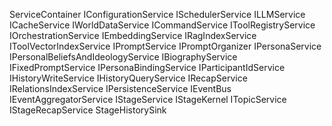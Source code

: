 ServiceContainer
IConfigurationService
ISchedulerService
ILLMService
ICacheService
IWorldDataService
ICommandService
IToolRegistryService
IOrchestrationService
IEmbeddingService
IRagIndexService
IToolVectorIndexService
IPromptService
IPromptOrganizer
IPersonaService
IPersonalBeliefsAndIdeologyService
IBiographyService
IFixedPromptService
IPersonaBindingService
IParticipantIdService
IHistoryWriteService
IHistoryQueryService
IRecapService
IRelationsIndexService
IPersistenceService
IEventBus
IEventAggregatorService
IStageService
IStageKernel
ITopicService
IStageRecapService
StageHistorySink